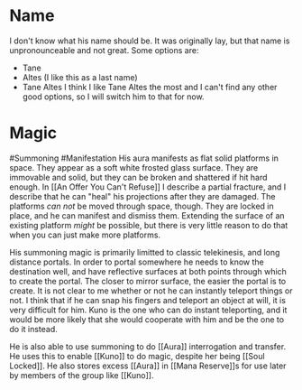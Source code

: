 # Name
I don't know what his name should be. It was originally Iay, but that name is unpronounceable and not great. Some options are:
- Tane
- Altes (I like this as a last name)
- Tane Altes
I think I like Tane Altes the most and I can't find any other good options, so I will switch him to that for now.
# Magic
#Summoning #Manifestation
His aura manifests as flat solid platforms in space. They appear as a soft white frosted glass surface. They are immovable and solid, but they can be broken and shattered if hit hard enough. In [[An Offer You Can't Refuse]] I describe a partial fracture, and I describe that he can "heal" his projections after they are damaged. The platforms *can not* be moved through space, though. They are locked in place, and he can manifest and dismiss them. Extending the surface of an existing platform *might* be possible, but there is very little reason to do that when you can just make more platforms.

His summoning magic is primarily limitted to classic telekinesis, and long distance portals. In order to portal somewhere he needs to know the destination well, and have reflective surfaces at both points through which to create the portal. The closer to mirror surface, the easier the portal is to create. It is not clear to me whether or not he can instantly teleport things or not. I think that if he can snap his fingers and teleport an object at will, it is very difficult for him. Kuno is the one who can do instant teleporting, and it would be more likely that she would cooperate with him and be the one to do it instead.

He is also able to use summoning to do [[Aura]] interrogation and transfer. He uses this to enable [[Kuno]] to do magic, despite her being [[Soul Locked]]. He also stores excess [[Aura]] in [[Mana Reserve]]s for use later by members of the group like [[Kuno]].